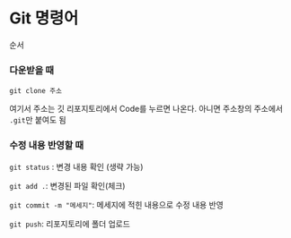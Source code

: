 # Git 명령어

순서

### 다운받을 때

`git clone 주소`

여기서 주소는 깃 리포지토리에서 Code를 누르면 나온다.
아니면 주소창의 주소에서 `.git`만 붙여도 됨

### 수정 내용 반영할 때

`git status` : 변경 내용 확인 (생략 가능)

`git add .`: 변경된 파일 확인(체크)

`git commit -m "메세지"`: 메세지에 적힌 내용으로 수정 내용 반영

`git push`: 리포지토리에 폴더 업로드